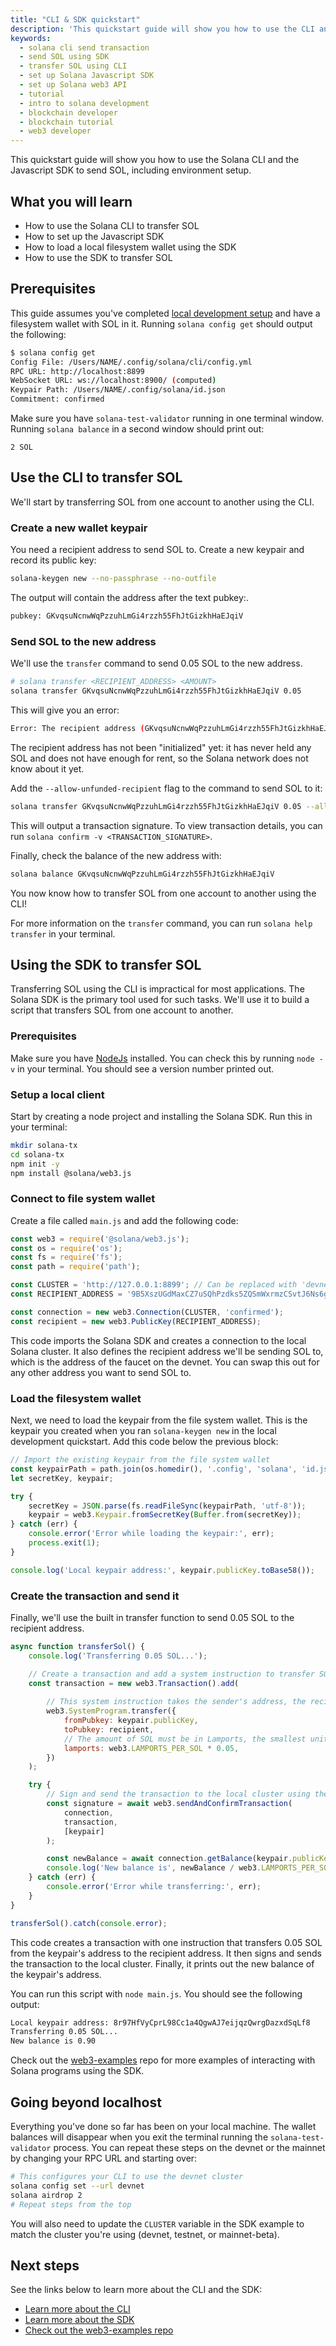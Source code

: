 ```yaml
---  
title: "CLI & SDK quickstart"
description: 'This quickstart guide will show you how to use the CLI and the SDK to send SOL.'
keywords:
  - solana cli send transaction
  - send SOL using SDK
  - transfer SOL using CLI
  - set up Solana Javascript SDK
  - set up Solana web3 API 
  - tutorial
  - intro to solana development
  - blockchain developer
  - blockchain tutorial
  - web3 developer
---
```


This quickstart guide will show you how to use the Solana CLI and the Javascript SDK to send SOL, including environment setup.

## What you will learn

- How to use the Solana CLI to transfer SOL
- How to set up the Javascript SDK
- How to load a local filesystem wallet using the SDK
- How to use the SDK to transfer SOL

## Prerequisites
This guide assumes you've completed [local development setup](./local.md) and have a filesystem wallet with SOL in it. Running `solana config get` should output the following:

```bash
$ solana config get
Config File: /Users/NAME/.config/solana/cli/config.yml
RPC URL: http://localhost:8899 
WebSocket URL: ws://localhost:8900/ (computed)
Keypair Path: /Users/NAME/.config/solana/id.json 
Commitment: confirmed 
```
Make sure you have `solana-test-validator` running in one terminal window. Running `solana balance` in a second window should print out:

    2 SOL

## Use the CLI to transfer SOL
We'll start by transferring SOL from one account to another using the CLI. 

### Create a new wallet keypair
You need a recipient address to send SOL to. Create a new keypair and record its public key:

```bash
solana-keygen new --no-passphrase --no-outfile
```

The output will contain the address after the text pubkey:.

```bash
pubkey: GKvqsuNcnwWqPzzuhLmGi4rzzh55FhJtGizkhHaEJqiV
```

### Send SOL to the new address
We'll use the `transfer` command to send 0.05 SOL to the new address. 

```bash
# solana transfer <RECIPIENT_ADDRESS> <AMOUNT>
solana transfer GKvqsuNcnwWqPzzuhLmGi4rzzh55FhJtGizkhHaEJqiV 0.05
```

This will give you an error:
```bash
Error: The recipient address (GKvqsuNcnwWqPzzuhLmGi4rzzh55FhJtGizkhHaEJqiV) is not funded. Add `--allow-unfunded-recipient` to complete the transfer
```

The recipient address has not been "initialized" yet: it has never held any SOL and does not have enough for rent, so the Solana network does not know about it yet. 

Add the `--allow-unfunded-recipient` flag to the command to send SOL to it: 

```bash
solana transfer GKvqsuNcnwWqPzzuhLmGi4rzzh55FhJtGizkhHaEJqiV 0.05 --allow-unfunded-recipient
```

This will output a transaction signature. To view transaction details, you can run `solana confirm -v <TRANSACTION_SIGNATURE>`.

Finally, check the balance of the new address with:
```bash
solana balance GKvqsuNcnwWqPzzuhLmGi4rzzh55FhJtGizkhHaEJqiV
```

You now know how to transfer SOL from one account to another using the CLI!

For more information on the `transfer` command, you can run `solana help transfer` in your terminal.

## Using the SDK to transfer SOL
Transferring SOL using the CLI is impractical for most applications. The Solana SDK is the primary tool used for such tasks. We'll use it to build a script that transfers SOL from one account to another.

### Prerequisites
Make sure you have [NodeJs](https://nodejs.org/en/) installed. You can check this by running `node -v` in your terminal. You should see a version number printed out.

### Setup a local client
Start by creating a node project and installing the Solana SDK. Run this in your terminal:

```bash
mkdir solana-tx
cd solana-tx
npm init -y
npm install @solana/web3.js
```

### Connect to file system wallet
Create a file called `main.js` and add the following code:

```js
const web3 = require('@solana/web3.js');
const os = require('os');
const fs = require('fs');
const path = require('path');

const CLUSTER = 'http://127.0.0.1:8899'; // Can be replaced with 'devnet', 'testnet', or 'mainnet-beta'
const RECIPIENT_ADDRESS = '9B5XszUGdMaxCZ7uSQhPzdks5ZQSmWxrmzCSvtJ6Ns6g';

const connection = new web3.Connection(CLUSTER, 'confirmed');
const recipient = new web3.PublicKey(RECIPIENT_ADDRESS);
```

This code imports the Solana SDK and creates a connection to the local Solana cluster. It also defines the recipient address we'll be sending SOL to, which is the address of the faucet on the devnet. You can swap this out for any other address you want to send SOL to.

### Load the filesystem wallet
Next, we need to load the keypair from the file system wallet. This is the keypair you created when you ran `solana-keygen new` in the local development quickstart. Add this code below the previous block:
```js
// Import the existing keypair from the file system wallet
const keypairPath = path.join(os.homedir(), '.config', 'solana', 'id.json');
let secretKey, keypair;

try {
	secretKey = JSON.parse(fs.readFileSync(keypairPath, 'utf-8'));
	keypair = web3.Keypair.fromSecretKey(Buffer.from(secretKey));
} catch (err) {
	console.error('Error while loading the keypair:', err);
	process.exit(1);
}

console.log('Local keypair address:', keypair.publicKey.toBase58());
```

### Create the transaction and send it
Finally, we'll use the built in transfer function to send 0.05 SOL to the recipient address. 
```js
async function transferSol() {
	console.log('Transferring 0.05 SOL...');

	// Create a transaction and add a system instruction to transfer SOL
	const transaction = new web3.Transaction().add(
		
		// This system instruction takes the sender's address, the recipient's address, and the amount to transfer
		web3.SystemProgram.transfer({
			fromPubkey: keypair.publicKey,
			toPubkey: recipient,
			// The amount of SOL must be in Lamports, the smallest unit of SOL
			lamports: web3.LAMPORTS_PER_SOL * 0.05, 
		})
	);

	try {
		// Sign and send the transaction to the local cluster using the keypair
		const signature = await web3.sendAndConfirmTransaction(
			connection,
			transaction,
			[keypair]
		);

		const newBalance = await connection.getBalance(keypair.publicKey);
		console.log('New balance is', newBalance / web3.LAMPORTS_PER_SOL);
	} catch (err) {
		console.error('Error while transferring:', err);
	}
}

transferSol().catch(console.error);
```

This code creates a transaction with one instruction that transfers 0.05 SOL from the keypair's address to the recipient address. It then signs and sends the transaction to the local cluster. Finally, it prints out the new balance of the keypair's address.

You can run this script with `node main.js`. You should see the following output:
```bash
Local keypair address: 8r97HfVyCprL98Cc1a4QgwAJ7eijqzQwrgDazxdSqLf8
Transferring 0.05 SOL...
New balance is 0.90
```

Check out the [web3-examples](https://github.com/solana-developers/web3-examples) repo for more examples of interacting with Solana programs using the SDK. 

## Going beyond localhost
Everything you've done so far has been on your local machine. The wallet balances will disappear when you exit the terminal running the `solana-test-validator` process. You can repeat these steps on the devnet or the mainnet by changing your RPC URL and starting over:
```bash
# This configures your CLI to use the devnet cluster
solana config set --url devnet
solana airdrop 2
# Repeat steps from the top
```

You will also need to update the `CLUSTER` variable in the SDK example to match the cluster you're using (devnet, testnet, or mainnet-beta).

## Next steps

See the links below to learn more about the CLI and the SDK:

- [Learn more about the CLI](../cli)
- [Learn more about the SDK](../developing/clients/javascript-reference.md)
- [Check out the web3-examples repo](https://github.com/solana-developers/web3-examples)